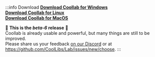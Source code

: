 :::info Download
[**Download Coollab for Windows**](/Coollab-Windows.zip)<br/>
[**Download Coollab for Linux**](/Coollab-Linux.tar.gz)<br/>
[**Download Coollab for MacOS**](/Coollab-MacOS.zip)

🌱 **This is the _beta-6_ release** 🌱<br/>
Coollab is already usable and powerful, but many things are still to be improved.<br/>
Please share us your feedback [on our Discord](https://discord.gg/QEjqnEy4aT) or at https://github.com/CoolLibs/Lab/issues/new/choose.
:::